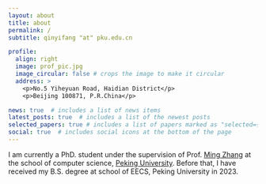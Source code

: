 ```yaml
---
layout: about
title: about
permalink: /
subtitle: qinyifang "at" pku.edu.cn

profile:
  align: right
  image: prof_pic.jpg
  image_circular: false # crops the image to make it circular
  address: >
    <p>No.5 Yiheyuan Road, Haidian District</p>
    <p>Beijing 100871, P.R.China</p>

news: true  # includes a list of news items
latest_posts: true  # includes a list of the newest posts
selected_papers: true # includes a list of papers marked as "selected={true}"
social: true  # includes social icons at the bottom of the page
---
```


I am currently a PhD. student under the supervision of Prof. [Ming Zhang](https://scholar.google.com/citations?user=LbzoQBsAAAAJ) at the school of computer science, [Peking University](https://www.pku.edu.cn/). Before that, I have received my B.S. degree at school of EECS, Peking University in 2023.

<!-- Write your biography here. Tell the world about yourself. Link to your favorite [subreddit](http://reddit.com). You can put a picture in, too. The code is already in, just name your picture `prof_pic.jpg` and put it in the `img/` folder.

Put your address / P.O. box / other info right below your picture. You can also disable any of these elements by editing `profile` property of the YAML header of your `_pages/about.md`. Edit `_bibliography/papers.bib` and Jekyll will render your [publications page](/al-folio/publications/) automatically.

Link to your social media connections, too. This theme is set up to use [Font Awesome icons](http://fortawesome.github.io/Font-Awesome/) and [Academicons](https://jpswalsh.github.io/academicons/), like the ones below. Add your Facebook, Twitter, LinkedIn, Google Scholar, or just disable all of them. -->
